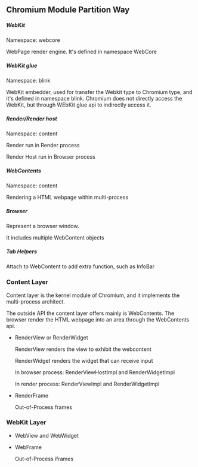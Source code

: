 ## Chromium Module Partition Way

##### WebKit 

Namespace: webcore

WebPage render engine. It's defined in namespace WebCore

##### WebKit glue

Namespace: blink

WebKit embedder, used for transfer the Webkit type to Chromium type, and it's defined in namespace blink. Chromium does not directly access the WebKit, but through WEbKit glue api to indirectly access it.

##### Render/Render host

Namespace: content

Render run in Render process

Render Host run in Browser process

##### WebContents

Namespace: content

Rendering a HTML webpage within multi-process

##### Browser

Represent a browser window. 

It includes multiple WebContent objects

##### Tab Helpers

Attach to WebContent to add extra function, such as InfoBar



### Content Layer

Content layer is the kernel module of Chromium, and it implements the multi-process architect. 

The outside API the content layer offers mainly is WebContents. The browser render the HTML webpage into an area through the WebContents api.

- RenderView or RenderWidget

  RenderView renders the view to exhibit the webcontent

  RenderWidget renders the widget that can receive input

  In browser process: RenderViewHostImpl and RenderWidgetImpl

  In render process: RenderViewImpl and RenderWidgetImpl

- RenderFrame

  Out-of-Process frames 

### WebKit Layer

- WebView and WebWidget

- WebFrame

  Out-of-Process iframes











